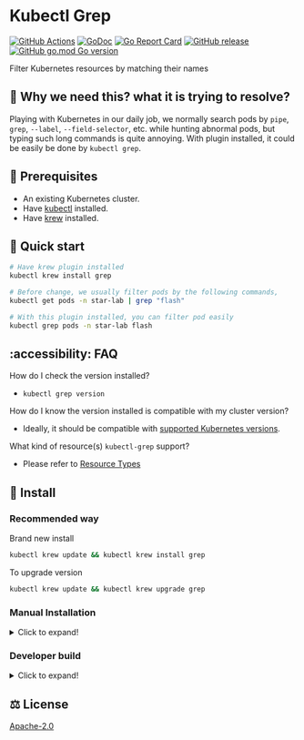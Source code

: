 # Kubectl Grep

[![GitHub Actions](https://github.com/guessi/kubectl-grep/actions/workflows/go.yml/badge.svg?branch=main)](https://github.com/guessi/kubectl-grep/actions/workflows/go.yml)
[![GoDoc](https://godoc.org/github.com/guessi/kubectl-grep?status.svg)](https://godoc.org/github.com/guessi/kubectl-grep)
[![Go Report Card](https://goreportcard.com/badge/github.com/guessi/kubectl-grep)](https://goreportcard.com/report/github.com/guessi/kubectl-grep)
[![GitHub release](https://img.shields.io/github/release/guessi/kubectl-grep.svg)](https://github.com/guessi/kubectl-grep/releases/latest)
[![GitHub go.mod Go version](https://img.shields.io/github/go-mod/go-version/guessi/kubectl-grep)](https://github.com/guessi/kubectl-grep/blob/main/go.mod)

Filter Kubernetes resources by matching their names

## 🤔 Why we need this? what it is trying to resolve?

Playing with Kubernetes in our daily job, we normally search pods by `pipe`, `grep`, `--label`, `--field-selector`, etc. while hunting abnormal pods, but typing such long commands is quite annoying. With plugin installed, it could be easily be done by `kubectl grep`.

## 🔢 Prerequisites

* An existing Kubernetes cluster.
* Have [kubectl](https://kubernetes.io/docs/tasks/tools/) installed.
* Have [krew](https://krew.sigs.k8s.io/docs/user-guide/setup/install/) installed.

## 🚀 Quick start

```bash
# Have krew plugin installed
kubectl krew install grep
```

```bash
# Before change, we usually filter pods by the following commands,
kubectl get pods -n star-lab | grep "flash"
```

```bash
# With this plugin installed, you can filter pod easily
kubectl grep pods -n star-lab flash
```

## :accessibility: FAQ

How do I check the version installed?

* `kubectl grep version`

How do I know the version installed is compatible with my cluster version?

* Ideally, it should be compatible with [supported Kubernetes versions](https://kubernetes.io/releases/).

What kind of resource(s) `kubectl-grep` support?

* Please refer to [Resource Types](RESOURCE_TYPES.md)

## 👷 Install

### Recommended way

Brand new install

```bash
kubectl krew update && kubectl krew install grep
```

To upgrade version

```bash
kubectl krew update && kubectl krew upgrade grep
```

### Manual Installation

<details><!-- markdownlint-disable-line -->
<summary>Click to expand!</summary><!-- markdownlint-disable-line -->

```bash
curl -fsSL -O https://github.com/guessi/kubectl-grep/releases/latest/download/kubectl-grep-$(uname -s)-$(uname -m).tar.gz
tar zxvf kubectl-grep-$(uname -s)-$(uname -m).tar.gz
mv kubectl-grep /usr/local/bin
```

</details>

### Developer build

<details><!-- markdownlint-disable-line -->
<summary>Click to expand!</summary><!-- markdownlint-disable-line -->

```bash
go get -u github.com/guessi/kubectl-grep
cd ${GOPATH}/src/github.com/guessi/kubectl-grep
make all
```

</details>

## ⚖️ License

[Apache-2.0](LICENSE)
